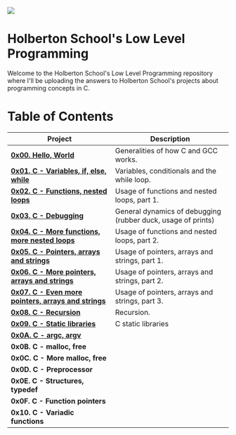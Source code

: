 ![](https://www.holbertonschool.com/holberton-logo.png)

# Holberton School's Low Level Programming #

Welcome to the Holberton School's Low Level Programming repository where I'll be uploading the answers to Holberton School's projects about programming concepts in C. 

# Table of Contents #

| **Project**                                                                             | **Description**                                                     |
| --------------------------------------------------------------------------------------- | ------------------------------------------------------------------- |
| **[0x00. Hello, World](./0x00-hello_world)**                                            | Generalities of how C and GCC works.                                |
| **[0x01. C - Variables, if, else, while](./0x01-variables_if_else_while)**              | Variables, conditionals and the while loop.                         |
| **[0x02. C - Functions, nested loops](./0x02-functions_nested_loops)**                  | Usage of functions and nested loops, part 1.                        |
| **[0x03. C - Debugging](./0x03-debugging)**                                             | General dynamics of debugging (rubber duck, usage of prints)        |
| **[0x04. C - More functions, more nested loops](./0x04-more_functions_nested_loops)**   | Usage of functions and nested loops, part 2.                        |
| **[0x05. C - Pointers, arrays and strings](./0x05-pointers_arrays_strings)**            | Usage of pointers, arrays and strings, part 1.                      |
| **[0x06. C - More pointers, arrays and strings](./0x06-pointers_arrays_strings)**       | Usage of pointers, arrays and strings, part 2.                      |
| **[0x07. C - Even more pointers, arrays and strings](./0x07-pointers_arrays_strings)**  | Usage of pointers, arrays and strings, part 3.                      |
| **[0x08. C - Recursion](./0x08-recursion)**                                             | Recursion.                                                          |
| **[0x09. C - Static libraries](./0x09-static_libraries)**                               | C static libraries                                                  |
| **[0x0A. C - argc, argv](./0x0A-argc_argv)**                                            |                                                                     |
| **0x0B. C - malloc, free**                                |                                                                     |
| **0x0C. C - More malloc, free**                           |                                                                     |
| **0x0D. C - Preprocessor**                                |                                                                     |
| **0x0E. C - Structures, typedef**                         |                                                                     |
| **0x0F. C - Function pointers**                           |                                                                     |
| **0x10. C - Variadic functions**                          |                                                                     |
